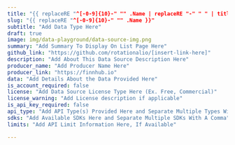 ```yaml
---
title: "{{ replaceRE "^[-0-9]{10}-" "" .Name | replaceRE "-" " " | title }}"
slug: "{{ replaceRE "^[-0-9]{10}-" "" .Name }}"
subtitle: "Add Data Type Here" 
draft: true
image: img/data-playground/data-source-img.png
summary: "Add Summary To Display On List Page Here"
github_link: "https://github.com/rotationalio/[insert-link-here]"
description: "Add About This Data Source Description Here"
producer_name: "Add Producer Name Here"
producer_link: "https://finnhub.io"
data: "Add Details About the Data Provided Here"
is_account_required: false
license: "Add Data Source License Type Here (Ex. Free, Commercial)"
license_warning: "Add License description if applicable"
is_api_key_required: false
api_type: "Add API Type(s) Provided Here and Separate Multiple Types With A Comma"
sdks: "Add Available SDKs Here and Separate Multiple SDKs With A Comma"
limits: "Add API Limit Information Here, If Available"

---
```


<!-- Add content for data playground here, including a table for data products if available -->

